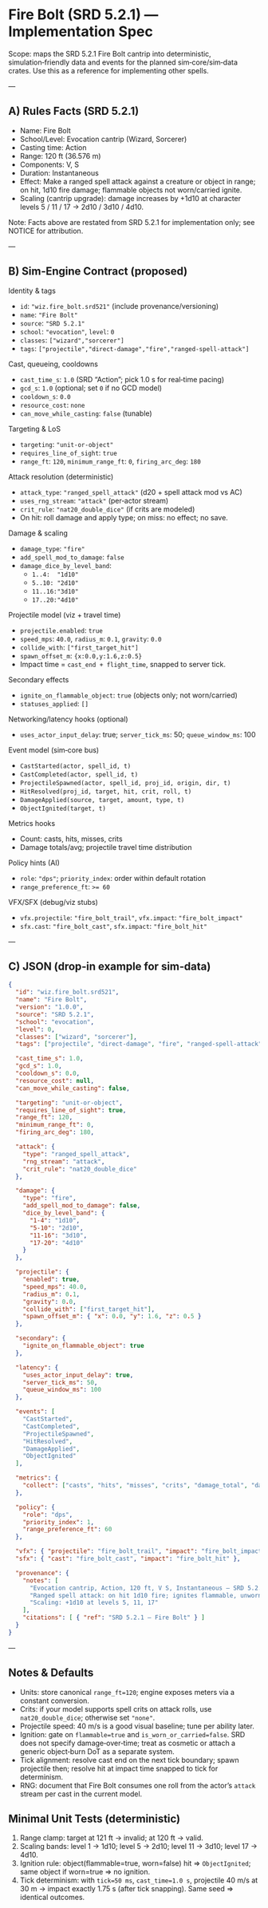 # Fire Bolt (SRD 5.2.1) — Implementation Spec

Scope: maps the SRD 5.2.1 Fire Bolt cantrip into deterministic, simulation‑friendly data and events for the planned sim‑core/sim‑data crates. Use this as a reference for implementing other spells.

—

## A) Rules Facts (SRD 5.2.1)

- Name: Fire Bolt
- School/Level: Evocation cantrip (Wizard, Sorcerer)
- Casting time: Action
- Range: 120 ft (36.576 m)
- Components: V, S
- Duration: Instantaneous
- Effect: Make a ranged spell attack against a creature or object in range; on hit, 1d10 fire damage; flammable objects not worn/carried ignite.
- Scaling (cantrip upgrade): damage increases by +1d10 at character levels 5 / 11 / 17 → 2d10 / 3d10 / 4d10.

Note: Facts above are restated from SRD 5.2.1 for implementation only; see NOTICE for attribution.

—

## B) Sim‑Engine Contract (proposed)

Identity & tags
- `id`: `"wiz.fire_bolt.srd521"` (include provenance/versioning)
- `name`: `"Fire Bolt"`
- `source`: `"SRD 5.2.1"`
- `school`: `"evocation"`, `level`: `0`
- `classes`: `["wizard","sorcerer"]`
- `tags`: `["projectile","direct-damage","fire","ranged-spell-attack"]`

Cast, queueing, cooldowns
- `cast_time_s`: `1.0` (SRD “Action”; pick 1.0 s for real‑time pacing)
- `gcd_s`: `1.0` (optional; set `0` if no GCD model)
- `cooldown_s`: `0.0`
- `resource_cost`: `none`
- `can_move_while_casting`: `false` (tunable)

Targeting & LoS
- `targeting`: `"unit-or-object"`
- `requires_line_of_sight`: `true`
- `range_ft`: `120`, `minimum_range_ft`: `0`, `firing_arc_deg`: `180`

Attack resolution (deterministic)
- `attack_type`: `"ranged_spell_attack"` (d20 + spell attack mod vs AC)
- `uses_rng_stream`: `"attack"` (per‑actor stream)
- `crit_rule`: `"nat20_double_dice"` (if crits are modeled)
- On hit: roll damage and apply type; on miss: no effect; no save.

Damage & scaling
- `damage_type`: `"fire"`
- `add_spell_mod_to_damage`: `false`
- `damage_dice_by_level_band`:
  - `1..4:  "1d10"`
  - `5..10: "2d10"`
  - `11..16:"3d10"`
  - `17..20:"4d10"`

Projectile model (viz + travel time)
- `projectile.enabled`: `true`
- `speed_mps`: `40.0`, `radius_m`: `0.1`, `gravity`: `0.0`
- `collide_with`: `["first_target_hit"]`
- `spawn_offset_m`: `{x:0.0,y:1.6,z:0.5}`
- Impact time = `cast_end + flight_time`, snapped to server tick.

Secondary effects
- `ignite_on_flammable_object`: `true` (objects only; not worn/carried)
- `statuses_applied`: `[]`

Networking/latency hooks (optional)
- `uses_actor_input_delay`: true; `server_tick_ms`: 50; `queue_window_ms`: 100

Event model (sim‑core bus)
- `CastStarted(actor, spell_id, t)`
- `CastCompleted(actor, spell_id, t)`
- `ProjectileSpawned(actor, spell_id, proj_id, origin, dir, t)`
- `HitResolved(proj_id, target, hit, crit, roll, t)`
- `DamageApplied(source, target, amount, type, t)`
- `ObjectIgnited(target, t)`

Metrics hooks
- Count: casts, hits, misses, crits
- Damage totals/avg; projectile travel time distribution

Policy hints (AI)
- `role`: `"dps"`; `priority_index`: order within default rotation
- `range_preference_ft`: `>= 60`

VFX/SFX (debug/viz stubs)
- `vfx.projectile`: `"fire_bolt_trail"`, `vfx.impact`: `"fire_bolt_impact"`
- `sfx.cast`: `"fire_bolt_cast"`, `sfx.impact`: `"fire_bolt_hit"`

—

## C) JSON (drop‑in example for sim‑data)

```json
{
  "id": "wiz.fire_bolt.srd521",
  "name": "Fire Bolt",
  "version": "1.0.0",
  "source": "SRD 5.2.1",
  "school": "evocation",
  "level": 0,
  "classes": ["wizard", "sorcerer"],
  "tags": ["projectile", "direct-damage", "fire", "ranged-spell-attack"],

  "cast_time_s": 1.0,
  "gcd_s": 1.0,
  "cooldown_s": 0.0,
  "resource_cost": null,
  "can_move_while_casting": false,

  "targeting": "unit-or-object",
  "requires_line_of_sight": true,
  "range_ft": 120,
  "minimum_range_ft": 0,
  "firing_arc_deg": 180,

  "attack": {
    "type": "ranged_spell_attack",
    "rng_stream": "attack",
    "crit_rule": "nat20_double_dice"
  },

  "damage": {
    "type": "fire",
    "add_spell_mod_to_damage": false,
    "dice_by_level_band": {
      "1-4": "1d10",
      "5-10": "2d10",
      "11-16": "3d10",
      "17-20": "4d10"
    }
  },

  "projectile": {
    "enabled": true,
    "speed_mps": 40.0,
    "radius_m": 0.1,
    "gravity": 0.0,
    "collide_with": ["first_target_hit"],
    "spawn_offset_m": { "x": 0.0, "y": 1.6, "z": 0.5 }
  },

  "secondary": {
    "ignite_on_flammable_object": true
  },

  "latency": {
    "uses_actor_input_delay": true,
    "server_tick_ms": 50,
    "queue_window_ms": 100
  },

  "events": [
    "CastStarted",
    "CastCompleted",
    "ProjectileSpawned",
    "HitResolved",
    "DamageApplied",
    "ObjectIgnited"
  ],

  "metrics": {
    "collect": ["casts", "hits", "misses", "crits", "damage_total", "damage_mean", "proj_travel_ms"]
  },

  "policy": {
    "role": "dps",
    "priority_index": 1,
    "range_preference_ft": 60
  },

  "vfx": { "projectile": "fire_bolt_trail", "impact": "fire_bolt_impact" },
  "sfx": { "cast": "fire_bolt_cast", "impact": "fire_bolt_hit" },

  "provenance": {
    "notes": [
      "Evocation cantrip, Action, 120 ft, V S, Instantaneous — SRD 5.2.1",
      "Ranged spell attack: on hit 1d10 fire; ignites flammable, unworn objects",
      "Scaling: +1d10 at levels 5, 11, 17"
    ],
    "citations": [ { "ref": "SRD 5.2.1 — Fire Bolt" } ]
  }
}
```

—

## Notes & Defaults

- Units: store canonical `range_ft=120`; engine exposes meters via a constant conversion.
- Crits: if your model supports spell crits on attack rolls, use `nat20_double_dice`; otherwise set `"none"`.
- Projectile speed: 40 m/s is a good visual baseline; tune per ability later.
- Ignition: gate on `flammable=true` and `is_worn_or_carried=false`. SRD does not specify damage‑over‑time; treat as cosmetic or attach a generic object‑burn DoT as a separate system.
- Tick alignment: resolve cast end on the next tick boundary; spawn projectile then; resolve hit at impact time snapped to tick for determinism.
- RNG: document that Fire Bolt consumes one roll from the actor’s `attack` stream per cast in the current model.

## Minimal Unit Tests (deterministic)

1) Range clamp: target at 121 ft → invalid; at 120 ft → valid.
2) Scaling bands: level 1 → 1d10; level 5 → 2d10; level 11 → 3d10; level 17 → 4d10.
3) Ignition rule: object(flammable=true, worn=false) hit ⇒ `ObjectIgnited`; same object if worn=true ⇒ no ignition.
4) Tick determinism: with `tick=50 ms`, `cast_time=1.0 s`, projectile 40 m/s at 30 m → impact exactly 1.75 s (after tick snapping). Same seed ⇒ identical outcomes.

